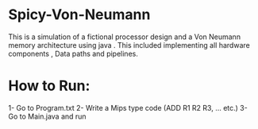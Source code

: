 # Spicy-Von-Neumann
This is a simulation of a fictional processor design and a Von Neumann memory architecture using java . This included implementing all hardware components , Data paths and pipelines.

# How to Run:

1- Go to Program.txt
2- Write a Mips type code (ADD R1 R2 R3, ... etc.)
3- Go to Main.java and run
